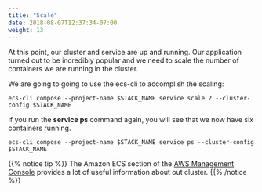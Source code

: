 ```yaml
---
title: "Scale"
date: 2018-08-07T12:37:34-07:00
weight: 13
---
```


At this point, our cluster and service are up and running. Our application turned out to be incredibly popular
and we need to scale the number of containers we are running in the cluster.

We are going to going to use the ecs-cli to accomplish the scaling:


```
ecs-cli compose --project-name $STACK_NAME service scale 2 --cluster-config $STACK_NAME
```

If you run the **service ps** command again, you will see that we now have six containers running.

```
ecs-cli compose --project-name $STACK_NAME service ps --cluster-config $STACK_NAME
```

{{% notice tip %}}
The Amazon ECS section of the [AWS Management Console](https://console.aws.amazon.com/ecs/home) provides a lot of useful information about out cluster.
{{% /notice %}}


